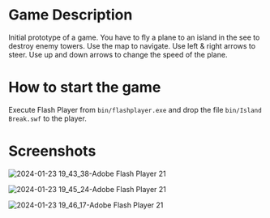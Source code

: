 # Game Description

Initial prototype of a game.
You have to fly a plane to an island in the see to destroy enemy towers. Use the map to navigate.
Use left & right arrows to steer. Use up and down arrows to change the speed of the plane.

# How to start the game

Execute Flash Player from `bin/flashplayer.exe` and drop the file `bin/Island Break.swf` to the player.

# Screenshots

![2024-01-23 19_43_38-Adobe Flash Player 21](https://github.com/cont-kolomeets/island-break/assets/5318527/36113aaa-d0ef-407d-8eeb-9756f81d25f1)

![2024-01-23 19_45_24-Adobe Flash Player 21](https://github.com/cont-kolomeets/island-break/assets/5318527/61e11076-5368-42c1-95ad-585f9bdaf65b)

![2024-01-23 19_46_17-Adobe Flash Player 21](https://github.com/cont-kolomeets/island-break/assets/5318527/8d53cc8d-0f21-4821-89db-b4bcd38d034f)
